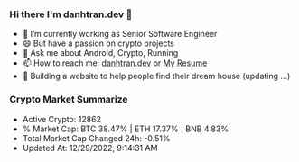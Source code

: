 ### Hi there I'm danhtran.dev 👋

- 🔭 I’m currently working as Senior Software Engineer
- 😄 But have a passion on crypto projects
- 💬 Ask me about Android, Crypto, Running 
- 📫 How to reach me: <a href="https://danhtran.dev" target="_blank">danhtran.dev</a> or <a href="Dan-Resume.pdf" target="_blank">My Resume</a>
- 🌱 Building a website to help people find their dream house (updating ...)

### Crypto Market Summarize
- Active Crypto: 12862
- % Market Cap: BTC 38.47% | ETH 17.37% | BNB 4.83%
- Total Market Cap Changed 24h: -0.51%
- Updated At: 12/29/2022, 9:14:31 AM
